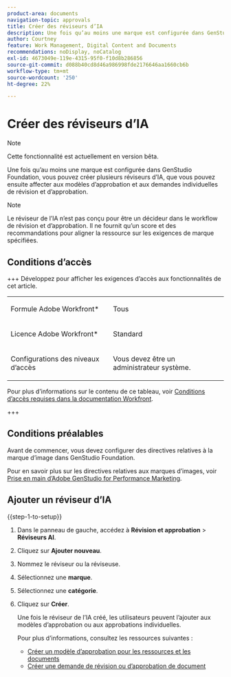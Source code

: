 ```yaml
---
product-area: documents
navigation-topic: approvals
title: Créer des réviseurs d’IA
description: Une fois qu’au moins une marque est configurée dans GenStudio Foundation, vous pouvez créer plusieurs réviseurs d’IA, que vous pouvez ensuite affecter aux modèles d’approbation et aux demandes individuelles de révision et d’approbation.
author: Courtney
feature: Work Management, Digital Content and Documents
recommendations: noDisplay, noCatalog
exl-id: 4673049e-119e-4315-95f0-f10d8b286856
source-git-commit: d088b40cd8d46a986998fde2176646aa1660cb6b
workflow-type: tm+mt
source-wordcount: '250'
ht-degree: 22%

---
```


# Créer des réviseurs d’IA

>[!NOTE]
>
>Cette fonctionnalité est actuellement en version bêta.

Une fois qu’au moins une marque est configurée dans GenStudio Foundation, vous pouvez créer plusieurs réviseurs d’IA, que vous pouvez ensuite affecter aux modèles d’approbation et aux demandes individuelles de révision et d’approbation.

>[!NOTE]
>
>Le réviseur de l’IA n’est pas conçu pour être un décideur dans le workflow de révision et d’approbation. Il ne fournit qu’un score et des recommandations pour aligner la ressource sur les exigences de marque spécifiées.

## Conditions d’accès

+++ Développez pour afficher les exigences d’accès aux fonctionnalités de cet article.

<table style="table-layout:auto"> 
 <col> 
 <col> 
 <tbody> 
  <tr> 
   <td role="rowheader">Formule Adobe Workfront*</td> 
   <td> <p>Tous</p> </td> 
  </tr> 
  <tr> 
   <td role="rowheader">Licence Adobe Workfront*</td> 
   <td> <p>Standard</p> </td> 
  </tr> 
  <tr> 
   <td role="rowheader">Configurations des niveaux d’accès</td> 
   <td> <p>Vous devez être un administrateur système.</p></td> 
  </tr> 
 </tbody> 
</table>

Pour plus d’informations sur le contenu de ce tableau, voir [Conditions d’accès requises dans la documentation Workfront](/help/quicksilver/administration-and-setup/add-users/access-levels-and-object-permissions/access-level-requirements-in-documentation.md).

+++

## Conditions préalables

Avant de commencer, vous devez configurer des directives relatives à la marque d’image dans GenStudio Foundation.

Pour en savoir plus sur les directives relatives aux marques d’images, voir [Prise en main d’Adobe GenStudio for Performance Marketing](https://experienceleague.adobe.com/en/docs/genstudio-for-performance-marketing/user-guide/get-started).

## Ajouter un réviseur d’IA

{{step-1-to-setup}}

1. Dans le panneau de gauche, accédez à **Révision et approbation** > **Réviseurs AI**.
1. Cliquez sur **Ajouter nouveau**.
1. Nommez le réviseur ou la réviseuse.
1. Sélectionnez une **marque**.
1. Sélectionnez une **catégorie**.
1. Cliquez sur **Créer**.

   Une fois le réviseur de l’IA créé, les utilisateurs peuvent l’ajouter aux modèles d’approbation ou aux approbations individuelles.

   Pour plus d’informations, consultez les ressources suivantes :

   * [Créer un modèle d’approbation pour les ressources et les documents](/help/quicksilver/review-and-approve-work/document-reviews-and-approvals/manage-document-approvals/create-approval-template.md)
   * [Créer une demande de révision ou d’approbation de document](/help/quicksilver/review-and-approve-work/document-reviews-and-approvals/manage-document-approvals/create-a-document-approval.md)
